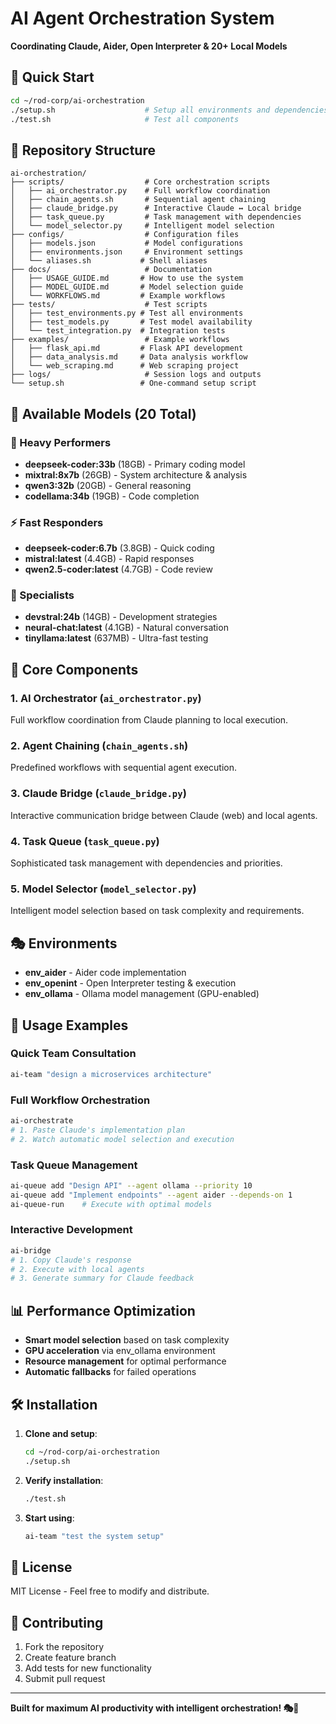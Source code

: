 # AI Agent Orchestration System

**Coordinating Claude, Aider, Open Interpreter & 20+ Local Models**

## 🚀 Quick Start

```bash
cd ~/rod-corp/ai-orchestration
./setup.sh                    # Setup all environments and dependencies
./test.sh                     # Test all components
```

## 📁 Repository Structure

```
ai-orchestration/
├── scripts/                  # Core orchestration scripts
│   ├── ai_orchestrator.py    # Full workflow coordination
│   ├── chain_agents.sh       # Sequential agent chaining
│   ├── claude_bridge.py      # Interactive Claude ↔ Local bridge
│   ├── task_queue.py         # Task management with dependencies
│   └── model_selector.py     # Intelligent model selection
├── configs/                  # Configuration files
│   ├── models.json           # Model configurations
│   ├── environments.json     # Environment settings
│   └── aliases.sh           # Shell aliases
├── docs/                     # Documentation
│   ├── USAGE_GUIDE.md       # How to use the system
│   ├── MODEL_GUIDE.md       # Model selection guide
│   └── WORKFLOWS.md         # Example workflows
├── tests/                    # Test scripts
│   ├── test_environments.py # Test all environments
│   ├── test_models.py       # Test model availability
│   └── test_integration.py  # Integration tests
├── examples/                 # Example workflows
│   ├── flask_api.md         # Flask API development
│   ├── data_analysis.md     # Data analysis workflow
│   └── web_scraping.md      # Web scraping project
├── logs/                     # Session logs and outputs
└── setup.sh                 # One-command setup script
```

## 🤖 Available Models (20 Total)

### 🥇 Heavy Performers
- **deepseek-coder:33b** (18GB) - Primary coding model
- **mixtral:8x7b** (26GB) - System architecture & analysis
- **qwen3:32b** (20GB) - General reasoning
- **codellama:34b** (19GB) - Code completion

### ⚡ Fast Responders  
- **deepseek-coder:6.7b** (3.8GB) - Quick coding
- **mistral:latest** (4.4GB) - Rapid responses
- **qwen2.5-coder:latest** (4.7GB) - Code review

### 🎯 Specialists
- **devstral:24b** (14GB) - Development strategies
- **neural-chat:latest** (4.1GB) - Natural conversation
- **tinyllama:latest** (637MB) - Ultra-fast testing

## 🔧 Core Components

### 1. **AI Orchestrator** (`ai_orchestrator.py`)
Full workflow coordination from Claude planning to local execution.

### 2. **Agent Chaining** (`chain_agents.sh`) 
Predefined workflows with sequential agent execution.

### 3. **Claude Bridge** (`claude_bridge.py`)
Interactive communication bridge between Claude (web) and local agents.

### 4. **Task Queue** (`task_queue.py`)
Sophisticated task management with dependencies and priorities.

### 5. **Model Selector** (`model_selector.py`)
Intelligent model selection based on task complexity and requirements.

## 🎭 Environments

- **env_aider** - Aider code implementation
- **env_openint** - Open Interpreter testing & execution  
- **env_ollama** - Ollama model management (GPU-enabled)

## 🚀 Usage Examples

### Quick Team Consultation
```bash
ai-team "design a microservices architecture"
```

### Full Workflow Orchestration
```bash
ai-orchestrate
# 1. Paste Claude's implementation plan
# 2. Watch automatic model selection and execution
```

### Task Queue Management
```bash
ai-queue add "Design API" --agent ollama --priority 10
ai-queue add "Implement endpoints" --agent aider --depends-on 1
ai-queue-run    # Execute with optimal models
```

### Interactive Development
```bash
ai-bridge
# 1. Copy Claude's response
# 2. Execute with local agents
# 3. Generate summary for Claude feedback
```

## 📊 Performance Optimization

- **Smart model selection** based on task complexity
- **GPU acceleration** via env_ollama environment
- **Resource management** for optimal performance
- **Automatic fallbacks** for failed operations

## 🛠️ Installation

1. **Clone and setup**:
   ```bash
   cd ~/rod-corp/ai-orchestration
   ./setup.sh
   ```

2. **Verify installation**:
   ```bash
   ./test.sh
   ```

3. **Start using**:
   ```bash
   ai-team "test the system setup"
   ```

## 📝 License

MIT License - Feel free to modify and distribute.

## 🤝 Contributing

1. Fork the repository
2. Create feature branch
3. Add tests for new functionality
4. Submit pull request

---

**Built for maximum AI productivity with intelligent orchestration! 🎭🚀**